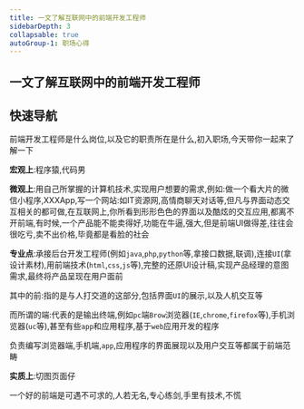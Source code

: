 ```yaml
---
title: 一文了解互联网中的前端开发工程师
sidebarDepth: 3
collapsable: true
autoGroup-1: 职场心得
---
```


## 一文了解互联网中的前端开发工程师

## 快速导航

<TOC />

前端开发工程师是什么岗位,以及它的职责所在是什么,初入职场,今天带你一起来了解一下

**宏观上**:程序猿,代码男

**微观上**:用自己所掌握的计算机技术,实现用户想要的需求,例如:做一个看大片的微信小程序,XXXApp,写一个网站:如IT资源网,高情商聊天对话等,但凡与界面动态交互相关的都可做,在互联网上,你所看到形形色色的界面以及酷炫的交互应用,都离不开前端,有时候,一个产品能不能卖得好,功能在牛逼,强大,但是前端UI做得差,往往会很吃亏,卖不出价格,毕竟都是看脸的社会

**专业点**:承接后台开发工程师(例如`java`,`php`,`python`等,拿接口数据,联调),连接`UI`(拿设计素材),用前端技术(`html`,`css`,`js`等),完整的还原UI设计稿,实现产品经理的意图需求,最终将产品呈现在用户面前

其中的前:指的是与人打交道的这部分,包括界面`UI`的展示,以及人机交互等

而所谓的端:代表的是输出终端,例如`pc`端`Brow`浏览器(`IE`,`chrome`,`firefox`等),手机浏览器(`uc`等),甚至有些`app`和应用程序,基于`web`应用开发的程序

负责编写浏览器端,手机端,`app`,应用程序的界面展现以及用户交互等都属于前端范畴

**实质上**:切图页面仔

一个好的前端是可遇不可求的,人若无名,专心练剑,手里有技术,不慌

<footer-FooterLink :isShareLink="false" :isDaShang="true" />